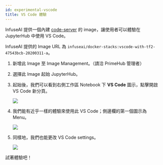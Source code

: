 ```yaml
---
id: experimental-vscode
title: VS Code 體驗
---
```


InfuseAI 提供一個內建 [code-server](https://github.com/cdr/code-server) 的 image，讓使用者可以體驗在 JupyterHub 中使用 VS Code。

InfuseAI 提供的 Image URL 為 `infuseai/docker-stacks:vscode-with-tf2-47543bcb-20200311-a`。

1. 新增此 Image 至 Image Management。（請洽 PrimeHub 管理者）

2. 選擇此 Image 起始 JupyterHub。

3. 起始後，我們可以看到右側工作區 Notebook 下 **VS Code** 圖示，點擊開啟 VS Code 新分頁。
   
   ![](assets/vscode_notebook.png)

4. 我們能有近乎一樣的體驗來使用此 VS Code；側邊欄的第一個圖示為 Menu。

    ![](assets/vscode_navigation.png)

5. 同樣地，我們也能更改 VS Code settings。

    ![](assets/vscode_setting.png)

試著體驗吧！
